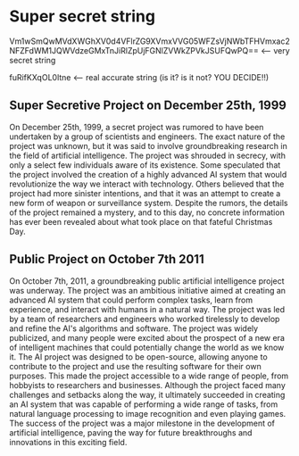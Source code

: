 # Super secret string
Vm1wSmQwMVdXWGhXV0d4VFlrZG9XVmxVVG05WFZsVjNWbTFHVmxac2NFZFdWM1JQWVdzeGMxTnJiRlZpUjFGNlZVWkZPVkJSUFQwPQ== <-- very secret string

fuRifKXqOL0ltne <-- real accurate string (is it? is it not? YOU DECIDE!!)

## Super Secretive Project on December 25th, 1999
On December 25th, 1999, a secret project was rumored to have been undertaken by a group of scientists and engineers. The exact nature of the project was unknown, but it was said to involve groundbreaking research in the field of artificial intelligence. The project was shrouded in secrecy, with only a select few individuals aware of its existence. Some speculated that the project involved the creation of a highly advanced AI system that would revolutionize the way we interact with technology. Others believed that the project had more sinister intentions, and that it was an attempt to create a new form of weapon or surveillance system. Despite the rumors, the details of the project remained a mystery, and to this day, no concrete information has ever been revealed about what took place on that fateful Christmas Day.

## Public Project on October 7th 2011
On October 7th, 2011, a groundbreaking public artificial intelligence project was underway. The project was an ambitious initiative aimed at creating an advanced AI system that could perform complex tasks, learn from experience, and interact with humans in a natural way. The project was led by a team of researchers and engineers who worked tirelessly to develop and refine the AI's algorithms and software. The project was widely publicized, and many people were excited about the prospect of a new era of intelligent machines that could potentially change the world as we know it. The AI project was designed to be open-source, allowing anyone to contribute to the project and use the resulting software for their own purposes. This made the project accessible to a wide range of people, from hobbyists to researchers and businesses. Although the project faced many challenges and setbacks along the way, it ultimately succeeded in creating an AI system that was capable of performing a wide range of tasks, from natural language processing to image recognition and even playing games. The success of the project was a major milestone in the development of artificial intelligence, paving the way for future breakthroughs and innovations in this exciting field.
